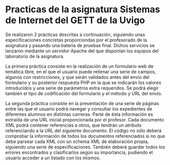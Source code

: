# Practicas de la asignatura Sistemas de Internet del GETT de la Uvigo

Se realizaron 2 prácticas descritas a continuación, siguiendo unas especificaciones concretas proporciondas por el profesorado de la asignatura y pasando una batería de pruebas final. Dichos servicios se lanzaron mediante un servidor Apache del que disponían los equipos del laboratorio de la asignatura.

La primera práctica consiste en la realización de un formulario web de temática libre, en el que el usuario puede rellenar una serie de campos, algunos con restricciones, y que serán validados antes del envío del formulario y su posterior respuesta PHP en la que se indicarán los valores introducidos y una serie de parámetros extra requeridos. Se podrá elegir también el tipo de codificación del formulario y el método y URL del envío.

La segunda práctica consiste en la presentación de una serie de páginas entre las que el usuario podrá navegar y consultar los expedientes de diferentes alumnos en distintas carreras. 
Parte de ésta información es extraída de una URL inicial proporcionada por el profesor. Cada documento XML podrá contener referencias a otros, que tendrán un atributo referenciando a la URL del siguiente documento. El código no sólo deberá comprobar la información de todos los documentos referenciados si no que debe parsear cada XML con un schema XML de elaboración propia, siguiendo una serie de especificaciones. También deberá guardar todos los errores encontrados y clasificarlos según su importancia, pudiendo el usuario acceder a un listado con los mismos.
